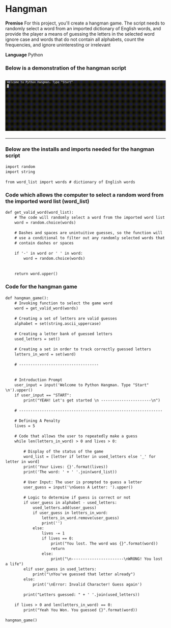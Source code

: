 # Hangman

**Premise**
For this project, you'll create a hangman game. The script needs to randomly select a word from an imported dictionary of English words, and provide the player a means of guessing the letters in the selected word
ignore case and words that do not contain all alphabets, count the frequencies, and ignore uninteresting or irrelevant 

**Language**
Python

### Below is a demonstration of the hangman script
![Hangman](./hangman.gif)
---
---
### Below are the installs and imports needed for the hangman script

```
import random
import string

from word_list import words # dictionary of English words
```

### Code which allows the computer to select a **random** word from the imported word list (word_list)
```
def get_valid_word(word_list):
    # The code will randomly select a word from the imported word list
    word = random.choice(words) 
    
    # Dashes and spaces are unintuitive guesses, so the function will 
    # use a conditional to filter out any randomly selected words that
    # contain dashes or spaces
    
    if '-' in word or ' ' in word:
        word = random.choice(words)
   

    return word.upper()
```

### Code for the hangman game
```
def hangman_game():
    # Invoking function to select the game word
    word = get_valid_word(words)

    # Creating a set of letters are valid guesses
    alphabet = set(string.ascii_uppercase) 
    
    # Creating a letter bank of guessed letters
    used_letters = set()

    # Creating a set in order to track correctly guessed letters
    letters_in_word = set(word)
    
    # -----------------------------------


    # Introduction Prompt
    user_input = input('Welcome to Python Hangman. Type "Start" \n').upper()
    if user_input == "START":
        print("YEAH! Let's get started \n ----------------------\n")
    
    # ---------------------------------------------------------------

    # Defining A Penalty
    lives = 5

    # Code that allows the user to repeatedly make a guess
    while len(letters_in_word) > 0 and lives > 0:

        # Display of the status of the game
        word_list = [letter if letter in used_letters else '_' for letter in word]
        print('Your Lives: {}'.format(lives))
        print('The word: ' + ' '.join(word_list))

        # User Input: The user is prompted to guess a letter
        user_guess = input('\nGuess A Letter: ').upper()

        # Logic to determine if guess is correct or not
        if user_guess in alphabet - used_letters:
            used_letters.add(user_guess)
            if user_guess in letters_in_word:
                letters_in_word.remove(user_guess)
                print('')
            else: 
                lives -= 1
                if lives == 0:
                    print("You lost. The word was {}".format(word))
                    return
                else:
                    print("\n-----------------------\nWRONG! You lost a life")
        elif user_guess in used_letters:
            print("\nYou've guessed that letter already")
        else:
            print('\nError: Invalid Character! Guess again')
        
        print("Letters guessed: " + ' '.join(used_letters))

    if lives > 0 and len(letters_in_word) == 0:
        print("Yeah You Won. You guessed {}".format(word))

hangman_game()
```
   

